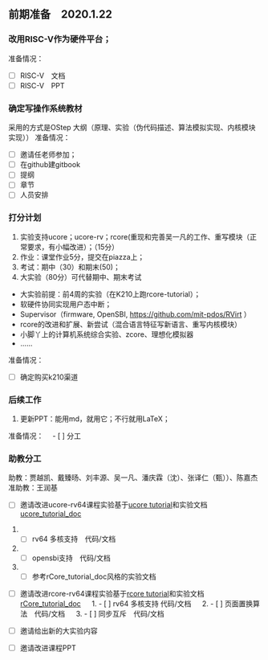 ## 前期准备　2020.1.22

### 改用RISC-V作为硬件平台；
准备情况：
- [ ] RISC-V　文档
- [ ] RISC-V　PPT

### 确定写操作系统教材
采用的方式是OStep
大纲（原理、实验（伪代码描述、算法模拟实现、内核模块实现））
准备情况：
- [ ] 邀请任老师参加；
- [ ] 在github建gitbook
- [ ] 提纲　
- [ ] 章节
- [ ] 人员安排

### 打分计划
1. 实验支持ucore；ucore-rv；rcore(重现和完善吴一凡的工作、重写模块（正常要求，有小幅改进）；（15分）
2. 作业：课堂作业5分，提交在piazza上；
3. 考试：期中（30）和期末(50)；
4. 大实验（80分）可代替期中、期末考试

 - 大实验前提：前4周的实验（在K210上跑rcore-tutorial）；
 - 软硬件协同实现用户态中断；
 - Supervisor（firmware, OpenSBI, https://github.com/mit-pdos/RVirt ）
 - rcore的改进和扩展、新尝试（混合语言特征写新语言、重写内核模块）
 - 小脚丫上的计算机系统综合实验、zcore、理想化模拟器
 - ......

准备情况：
- [ ] 确定购买k210渠道　

### 后续工作
1. 更新PPT：能用md，就用它；不行就用LaTeX；

准备情况：
　- [ ] 分工

### 助教分工
助教：贾越凯、戴臻旸、刘丰源、吴一凡、潘庆霖（沈）、张译仁（甄））、陈嘉杰
准助教：王润基


- [ ]  邀请改进ucore-rv64课程实验基于[ucore tutorial](https://github.com/chyyuu/ucore_os_lab/tree/riscv64-priv-1.10)和实验文档[ucore_tutorial_doc](https://github.com/chyyuu/ucore_os_lab/tree/riscv64-priv-1.10/docs)
 1. - [ ] rv64 多核支持　代码/文档
 2. - [ ] opensbi支持　代码/文档
 3. - [ ] 参考rCore_tutorial_doc风格的实验文档

- [ ] 邀请改进rcore-rv64课程实验基于[rcore tutorial](https://github.com/rcore-os/rCore_tutorial)和实验文档[rCore_tutorial_doc](https://github.com/rcore-os/rCore_tutorial_doc)
　  1. - [ ] rv64 多核支持  代码/文档
　  2. - [ ] 页面置换算法　代码/文档
　  3. - [ ] 同步互斥　代码/文档

- [ ] 邀请给出新的大实验内容
- [ ] 邀请改进课程PPT
